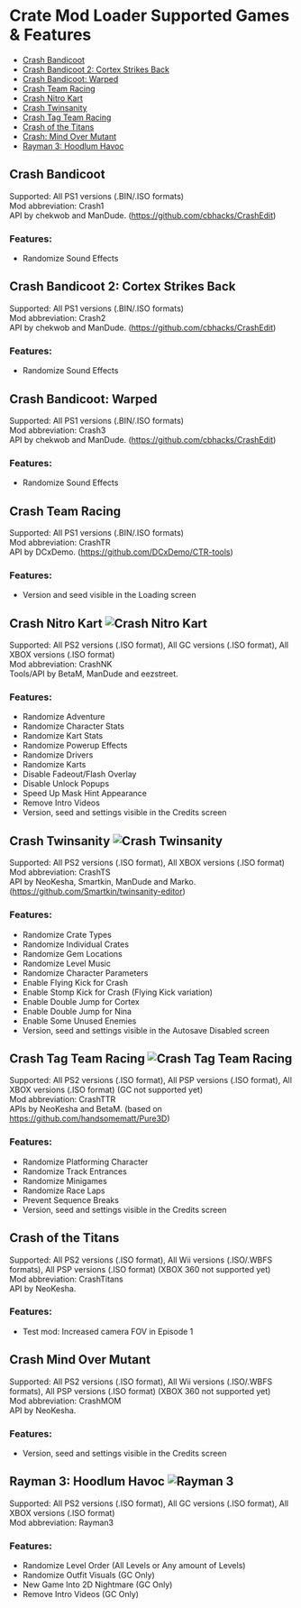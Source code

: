 # Crate Mod Loader Supported Games & Features

* [Crash Bandicoot](../master/GAMES.md#crash-bandicoot)
* [Crash Bandicoot 2: Cortex Strikes Back](../master/GAMES.md#crash-bandicoot-2-cortex-strikes-back)
* [Crash Bandicoot: Warped](../master/GAMES.md#crash-bandicoot-warped)
* [Crash Team Racing](../master/GAMES.md#crash-team-racing)
* [Crash Nitro Kart](../master/GAMES.md#crash-nitro-kart-)
* [Crash Twinsanity](../master/GAMES.md#crash-twinsanity-)
* [Crash Tag Team Racing](../master/GAMES.md#crash-tag-team-racing-)
* [Crash of the Titans](../master/GAMES.md#crash-of-the-titans)
* [Crash: Mind Over Mutant](../master/GAMES.md#crash-mind-over-mutant)
* [Rayman 3: Hoodlum Havoc](../master/GAMES.md#rayman-3-hoodlum-havoc-)
  
## Crash Bandicoot
Supported: All PS1 versions (.BIN/.ISO formats)  
Mod abbreviation: Crash1  
API by chekwob and ManDude. (https://github.com/cbhacks/CrashEdit)  
### Features:  
- Randomize Sound Effects  
  
## Crash Bandicoot 2: Cortex Strikes Back
Supported: All PS1 versions (.BIN/.ISO formats)  
Mod abbreviation: Crash2  
API by chekwob and ManDude. (https://github.com/cbhacks/CrashEdit)  
### Features:  
- Randomize Sound Effects  
  
## Crash Bandicoot: Warped
Supported: All PS1 versions (.BIN/.ISO formats)  
Mod abbreviation: Crash3  
API by chekwob and ManDude. (https://github.com/cbhacks/CrashEdit)  
### Features:  
- Randomize Sound Effects  
  
## Crash Team Racing
Supported: All PS1 versions (.BIN/.ISO formats)  
Mod abbreviation: CrashTR  
API by DCxDemo. (https://github.com/DCxDemo/CTR-tools)  
### Features:  
- Version and seed visible in the Loading screen  
  
## Crash Nitro Kart ![Crash Nitro Kart](../master/CrateModLoader/Resources/icon_cnk.png "Crash Nitro Kart")
Supported: All PS2 versions (.ISO format), All GC versions (.ISO format), All XBOX versions (.ISO format)  
Mod abbreviation: CrashNK  
Tools/API by BetaM, ManDude and eezstreet.  
### Features:  
- Randomize Adventure  
- Randomize Character Stats
- Randomize Kart Stats
- Randomize Powerup Effects
- Randomize Drivers  
- Randomize Karts  
- Disable Fadeout/Flash Overlay
- Disable Unlock Popups
- Speed Up Mask Hint Appearance  
- Remove Intro Videos  
- Version, seed and settings visible in the Credits screen
  
## Crash Twinsanity ![Crash Twinsanity](../master/CrateModLoader/Resources/icon_twins.png "Crash Twinsanity")
Supported: All PS2 versions (.ISO format), All XBOX versions (.ISO format)    
Mod abbreviation: CrashTS  
API by NeoKesha, Smartkin, ManDude and Marko. (https://github.com/Smartkin/twinsanity-editor)  
### Features:  
- Randomize Crate Types  
- Randomize Individual Crates
- Randomize Gem Locations   
- Randomize Level Music  
- Randomize Character Parameters  
- Enable Flying Kick for Crash  
- Enable Stomp Kick for Crash (Flying Kick variation)  
- Enable Double Jump for Cortex  
- Enable Double Jump for Nina  
- Enable Some Unused Enemies  
- Version, seed and settings visible in the Autosave Disabled screen  
  
## Crash Tag Team Racing ![Crash Tag Team Racing](../master/CrateModLoader/Resources/icon_crash.png "Crash Tag Team Racing")
Supported: All PS2 versions (.ISO format), All PSP versions (.ISO format), All XBOX versions (.ISO format) (GC not supported yet)  
Mod abbreviation: CrashTTR  
APIs by NeoKesha and BetaM. (based on https://github.com/handsomematt/Pure3D)  
### Features:  
- Randomize Platforming Character
- Randomize Track Entrances
- Randomize Minigames
- Randomize Race Laps
- Prevent Sequence Breaks
- Version, seed and settings visible in the Credits screen
  
## Crash of the Titans
Supported: All PS2 versions (.ISO format), All Wii versions (.ISO/.WBFS formats), All PSP versions (.ISO format) (XBOX 360 not supported yet)  
Mod abbreviation: CrashTitans  
API by NeoKesha.  
### Features:   
- Test mod: Increased camera FOV in Episode 1
  
## Crash Mind Over Mutant
Supported: All PS2 versions (.ISO format), All Wii versions (.ISO/.WBFS formats), All PSP versions (.ISO format) (XBOX 360 not supported yet)  
Mod abbreviation: CrashMOM  
API by NeoKesha.  
### Features:    
- Version, seed and settings visible in the Credits screen  

## Rayman 3: Hoodlum Havoc ![Rayman 3](../master/CrateModLoader/Resources/icon_ray3.png "Rayman 3")
Supported: All PS2 versions (.ISO format), All GC versions (.ISO format), All XBOX versions (.ISO format)  
Mod abbreviation: Rayman3  
### Features:
- Randomize Level Order (All Levels or Any amount of Levels)  
- Randomize Outfit Visuals (GC Only)  
- New Game Into 2D Nightmare (GC Only)  
- Remove Intro Videos (GC Only)  
